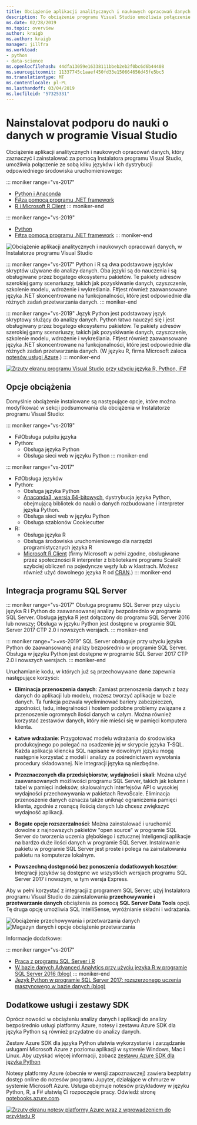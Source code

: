 ```yaml
---
title: Obciążenie aplikacji analitycznych i naukowych opracowań danych
description: To obciążenie programu Visual Studio umożliwia połączenie ze sobą Python, F#i ich dystrybucji odpowiedniego środowiska uruchomieniowego, w tym Anaconda. (Języka R znajduje się również w programie Visual Studio 2017 jedynie.)
ms.date: 02/28/2019
ms.topic: overview
author: kraigb
ms.author: kraigb
manager: jillfra
ms.workload:
- python
- data-science
ms.openlocfilehash: 44dfa13059e16338111bbeb2eb2f0bc6d6b44408
ms.sourcegitcommit: 11337745c1aaef450fd33e150664656d45fe5bc5
ms.translationtype: MT
ms.contentlocale: pl-PL
ms.lasthandoff: 03/04/2019
ms.locfileid: "57325331"
---
```

# <a name="install-data-science-support-in-visual-studio"></a>Nainstalovat podporu do nauki o danych w programie Visual Studio

Obciążenie aplikacji analitycznych i naukowych opracowań danych, który zaznaczyć i zainstalować za pomocą Instalatora programu Visual Studio, umożliwia połączenie ze sobą kilku języków i ich dystrybucji odpowiedniego środowiska uruchomieniowego:

::: moniker range="vs-2017"
- [Python i Anaconda](../python/overview-of-python-tools-for-visual-studio.md)
- [F#za pomocą programu .NET framework](/dotnet/fsharp/)
- [R i Microsoft R Client](../rtvs/index.md)
::: moniker-end

::: moniker range="vs-2019"
- [Python](../python/overview-of-python-tools-for-visual-studio.md)
- [F#za pomocą programu .NET framework](/dotnet/fsharp/)
::: moniker-end

![Obciążenie aplikacji analitycznych i naukowych opracowań danych, w Instalatorze programu Visual Studio](media/workload/data-science-workload.png)

::: moniker range="vs-2017"
Python i R są dwa podstawowe języków skryptów używane do analizy danych. Oba języki są do nauczenia i są obsługiwane przez bogatego ekosystemu pakietów. Te pakiety adresów szerokiej gamy scenariuszy, takich jak pozyskiwanie danych, czyszczenie, szkolenie modelu, wdrożenie i wykreślania. F#jest również zaawansowane języka .NET skoncentrowane na funkcjonalności, które jest odpowiednie dla różnych zadań przetwarzania danych.
::: moniker-end

::: moniker range="vs-2019"
Język Python jest podstawowy język skryptowy służący do analizy danych. Python łatwo nauczyć się i jest obsługiwany przez bogatego ekosystemu pakietów. Te pakiety adresów szerokiej gamy scenariuszy, takich jak pozyskiwanie danych, czyszczenie, szkolenie modelu, wdrożenie i wykreślania. F#jest również zaawansowane języka .NET skoncentrowane na funkcjonalności, które jest odpowiednie dla różnych zadań przetwarzania danych. (W języku R, firma Microsoft zaleca [notesów usługi Azure](https://notebooks.azure.com).)
::: moniker-end

<!--Note link on the image because this one is large -->
[![Zrzuty ekranu programu Visual Studio przy użyciu języka R, Python, iF#](media/workload/data-science-workload-screens.png)](media/workload/data-science-workload-screens.png#lightbox)

## <a name="workload-options"></a>Opcje obciążenia

Domyślnie obciążenie instalowane są następujące opcje, które można modyfikować w sekcji podsumowania dla obciążenia w Instalatorze programu Visual Studio:

::: moniker range="vs-2019"
- F#Obsługa pulpitu języka
- Python:
  - Obsługa języka Python
  - Obsługa sieci web w języku Python
::: moniker-end

::: moniker range="vs-2017"
- F#Obsługa języków
- Python:
  - Obsługa języka Python
  - [Anaconda3, wersja 64-bitowych](https://www.continuum.io), dystrybucja języka Python, obejmującą bibliotek do nauki o danych rozbudowane i interpreter języka Python.
  - Obsługa sieci web w języku Python
  - Obsługa szablonów Cookiecutter
- R:
  - Obsługa języka R
  - Obsługa środowiska uruchomieniowego dla narzędzi programistycznych języka R
  - [Microsoft R Client](/machine-learning-server/r-client/what-is-microsoft-r-client) (firmy Microsoft w pełni zgodne, obsługiwane przez społeczności R interpreter z bibliotekami programu ScaleR szybciej obliczeń na pojedyncze węzły lub w klastrach. Możesz również użyć dowolnego języka R od [CRAN](https://cran.r-project.org/).)
::: moniker-end

## <a name="sql-server-integration"></a>Integracja programu SQL Server

::: moniker range="vs-2017"
Obsługa programu SQL Server przy użyciu języka R i Python do zaawansowanej analizy bezpośrednio w programie SQL Server. Obsługa języka R jest dołączony do programu SQL Server 2016 lub nowszy; Obsługa w języku Python jest dostępne w programie SQL Server 2017 CTP 2.0 i nowszych wersjach.
::: moniker-end

::: moniker range=">=vs-2019"
SQL Server obsługuje przy użyciu języka Python do zaawansowanej analizy bezpośrednio w programie SQL Server. Obsługa w języku Python jest dostępne w programie SQL Server 2017 CTP 2.0 i nowszych wersjach.
::: moniker-end

Uruchamianie kodu, w których już są przechowywane dane zapewnia następujące korzyści:

- **Eliminacja przenoszenia danych**: Zamiast przenoszenia danych z bazy danych do aplikacji lub modelu, możesz tworzyć aplikacje w bazie danych. Ta funkcja pozwala wyeliminować bariery zabezpieczeń, zgodności, ładu, integralności i hostem podobne problemy związane z przenoszenie ogromnych ilości danych w całym. Można również korzystać zestawów danych, który nie mieści się w pamięci komputera klienta.

- **Łatwe wdrażanie**: Przygotować modelu wdrażania do środowiska produkcyjnego po polegać na osadzenie jej w skrypcie języka T-SQL. Każda aplikacja kliencka SQL napisane w dowolnym języku mogą następnie korzystać z modeli i analizy za pośrednictwem wywołania procedury składowanej. Nie integracji języka są niezbędne.

- **Przeznaczonych dla przedsiębiorstw, wydajności i skali**: Można użyć zaawansowanych możliwości programu SQL Server, takich jak kolumn i tabel w pamięci indeksów, skalowalnych interfejsów API o wysokiej wydajności przechowywania w pakietach RevoScale. Eliminacja przenoszenie danych oznacza także uniknąć ograniczenia pamięci klienta, zgodnie z rosnącą ilością danych lub chcesz zwiększyć wydajność aplikacji.

- **Bogate opcje rozszerzalności**: Można zainstalować i uruchomić dowolne z najnowszych pakietów "open source" w programie SQL Server do tworzenia uczenia głębokiego i sztucznej Inteligencji aplikacje na bardzo duże ilości danych w programie SQL Server. Instalowanie pakietu w programie SQL Server jest proste i polega na zainstalowaniu pakietu na komputerze lokalnym.

- **Powszechną dostępność bez ponoszenia dodatkowych kosztów**: Integracji języków są dostępne we wszystkich wersjach programu SQL Server 2017 i nowszym, w tym wersja Express.

Aby w pełni korzystać z integracji z programem SQL Server, użyj Instalatora programu Visual Studio do zainstalowania **przechowywanie i przetwarzanie danych** obciążenia za pomocą **SQL Server Data Tools** opcji. Tę druga opcję umożliwia SQL IntelliSense, wyróżnianie składni i wdrażania.

![Obciążenie przechowywania i przetwarzania danych](media/workload/data-storage-workload.png) &nbsp;&nbsp;&nbsp;&nbsp; ![Magazyn danych i opcje obciążenie przetwarzania](media/workload/data-storage-workload-options.png)

Informacje dodatkowe:

::: moniker range="vs-2017"
- [Praca z programu SQL Server i R](../rtvs/integrating-sql-server-with-r.md)
- [W bazie danych Advanced Analytics przy użyciu języka R w programie SQL Server 2016 (blog)](https://blogs.technet.microsoft.com/dataplatforminsider/2016/03/29/in-database-advanced-analytics-with-r-in-sql-server-2016/)
::: moniker-end
- [Język Python w programie SQL Server 2017: rozszerzonego uczenia maszynowego w bazie danych (blog)](https://blogs.technet.microsoft.com/dataplatforminsider/2017/04/19/python-in-sql-server-2017-enhanced-in-database-machine-learning/)

## <a name="additional-services-and-sdks"></a>Dodatkowe usługi i zestawy SDK

Oprócz nowości w obciążeniu analizy danych i aplikacji do analizy bezpośrednio usługi platformy Azure, notesy i zestawu Azure SDK dla języka Python są również przydatne do analizy danych.

Zestaw Azure SDK dla języka Python ułatwia wykorzystanie i zarządzanie usługami Microsoft Azure z poziomu aplikacji w systemie Windows, Mac i Linux. Aby uzyskać więcej informacji, zobacz [zestawu Azure SDK dla języka Python](../python/azure-sdk-for-python.md)

Notesy platformy Azure (obecnie w wersji zapoznawczej) zawiera bezpłatny dostęp online do notesów programu Jupyter, działające w chmurze w systemie Microsoft Azure. Usługa obejmuje notesów przykładowy w języku Python, R, a F# ułatwią Ci rozpoczęcie pracy. Odwiedź stronę [notebooks.azure.com](https://notebooks.azure.com/).

<!--Note link on the image because this one is large -->
[![Zrzuty ekranu notesy platformy Azure wraz z wprowadzeniem do przykładu R](media/workload/data-science-workload-notebooks.png)](media/workload/data-science-workload-notebooks.png#lightbox)
